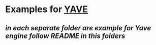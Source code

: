 # Examples for [YAVE](https://github.com/Renseyy/Yave)

## ***in each separate folder are example for Yave engine follow README in this folders***
